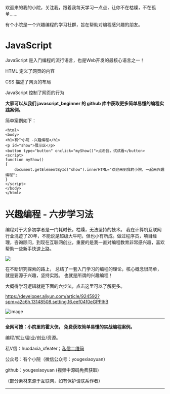 欢迎来的我的小院，关注我，跟着我每天学习一点点，让你不在枯燥，不在孤单......

有个小院是一个兴趣编程的学习社群，旨在帮助对编程感兴趣的朋友。

# **JavaScript**
JavaScript 是入门编程的流行语言，也是Web开发的最核心语言之一！

HTML 定义了网页的内容

CSS 描述了网页的布局

JavaScript 控制了网页的行为


**大家可以从我们 javascript_beginner 的 github 库中获取更多简单易懂的编程实践案例。**

简单案例如下：

```
<html>
<body>
<h1>有个小院 -兴趣编程</h1>
<p id="show">展示区</p>
<button type="button" onclick="myShow()">点击我，试试看</button>
<script>
function myShow()
{
    document.getElementById("show").innerHTML="欢迎来到我的小院，一起来兴趣编程";
}
</script>
</body>
</html>
```

# **兴趣编程 - 六步学习法**


编程对于大多初学者是一门耗时长，枯燥，无法坚持的技术。 我在计算机互联网行业混迹了20年，不能说是超级大牛吧，但也小有所成。做过程序员，项目经理，咨询顾问，到现在互联网创业，重要的是我一直对编程教育非常感兴趣，喜欢帮助一些新手快速上路。

![](https://img.alicdn.com/imgextra/i1/289589474/O1CN01nLLBpL2Jr97fgoDor_!!289589474.jpg)

在不断研究探索的路上， 总结了一套入门学习的编程的理论，核心概念很简单，就是要源于兴趣，坚持实践。 也就是所谓的兴趣编程！

大概得学习逻辑就是下面的六步法，点击这里可以了解更多。

<https://developer.aliyun.com/article/924592?spm=a2c6h.13148508.setting.16.eef04f0eGPPIhB>

![image](https://p3-juejin.byteimg.com/tos-cn-i-k3u1fbpfcp/690d14bdc8f6446fa0f2befb286b3c33~tplv-k3u1fbpfcp-zoom-1.image "image")


****************************************************************************
**全网可搜：小院里的霍大侠， 免费获取简单易懂的实战编程案例。**

编程/就业/副业/创业/资源。

私V信：huodaxia_xfeater；[私信二维码](http://www.yougexiaoyuan.com/images/weixin_huodaxia.jpg)

公众号：有个小院（微信公众号：yougexiaoyuan）

github：yougexiaoyuan (视频中源码免费获取)

（部分素材来源于互联网，如有保护请联系作者）
****************************************************************************
